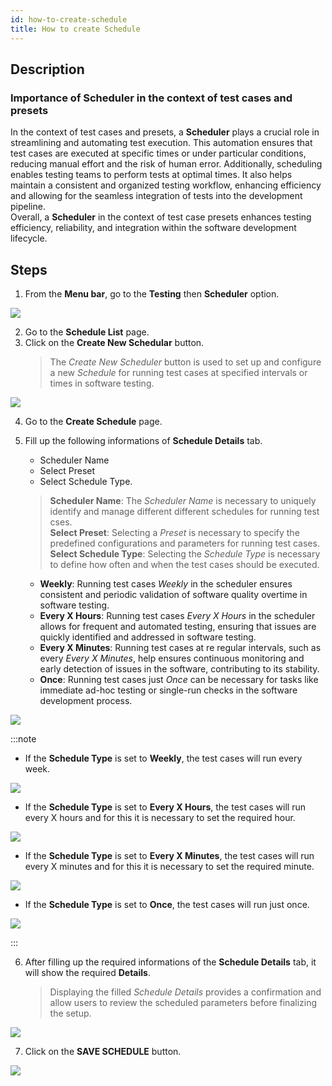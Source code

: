 ```yaml
---
id: how-to-create-schedule
title: How to create Schedule
---
```


## Description

### Importance of Scheduler in the context of test cases and presets

In the context of test cases and presets, a **Scheduler** plays a crucial role in streamlining and automating test execution. This automation ensures that test cases are executed at specific times or under particular conditions, reducing manual effort and the risk of human error. Additionally, scheduling enables testing teams to perform tests at optimal times. It also helps maintain a consistent and organized testing workflow, enhancing efficiency and allowing for the seamless integration of tests into the development pipeline.  
Overall, a **Scheduler** in the context of test case presets enhances testing efficiency, reliability, and integration within the software development lifecycle.

## Steps

1. From the **Menu bar**, go to the **Testing** then **Scheduler** option.

![](/img/how-tos/how-to-create-schedule/scheduler-option.png)

2. Go to the **Schedule List** page.
3. Click on the **Create New Schedular** button.
   > The *Create New Scheduler* button is used to set up and configure a new *Schedule* for running test cases at specified intervals or times in software testing.

![](/img/how-tos/how-to-create-schedule/new-scheduler.png)

4. Go to the **Create Schedule** page.
5. Fill up the following informations of **Schedule Details** tab.  
   * Scheduler Name  
   * Select Preset  
   * Select Schedule Type.  

   > **Scheduler Name**: The *Scheduler Name* is necessary to uniquely identify and manage different different schedules for running test cses.  
   > **Select Preset**: Selecting a *Preset* is necessary to specify the predefined configurations and parameters for running test cases.  
   > **Select Schedule Type**: Selecting the *Schedule Type* is necessary to define how often and when the test cases should be executed. 
      - **Weekly**: Running test cases *Weekly* in the scheduler ensures consistent and periodic validation of software quality overtime in software testing.  
      - **Every X Hours**: Running test cases *Every X Hours* in the scheduler allows for frequent and automated testing, ensuring that issues are quickly identified and addressed in software testing.  
      - **Every X Minutes**: Running test cases at re regular intervals, such as every *Every X Minutes*, help ensures continuous monitoring and early detection of issues in the software, contributing to its stability.  
      - **Once**: Running test cases just *Once* can be necessary for tasks like immediate ad-hoc testing or single-run checks in the software development process.

![](/img/how-tos/how-to-create-schedule/week-schedule.png)

:::note

- If the **Schedule Type** is set to **Weekly**, the test cases will run every week. 

![](/img/how-tos/how-to-create-schedule/weekly-schedule.png)

- If the **Schedule Type** is set to **Every X Hours**, the test cases will run every X hours and for this it is necessary to set the required hour.  

![](/img/how-tos/how-to-create-schedule/hour-schedule.png)

- If the **Schedule Type** is set to **Every X Minutes**, the test cases will run every X minutes and for this it is necessary to set the required minute.

![](/img/how-tos/how-to-create-schedule/minute-schedule.png)

- If the **Schedule Type** is set to **Once**, the test cases will run just once.

![](/img/how-tos/how-to-create-schedule/once-schedule.png)

:::

6. After filling up the required informations of the **Schedule Details** tab, it will show the required **Details**.  
   > Displaying the filled *Schedule Details* provides a confirmation and allow users to review the scheduled parameters before finalizing the setup.
   
![](/img/how-tos/how-to-create-schedule/schedule-details.png)

7. Click on the **SAVE SCHEDULE** button.

![](/img/how-tos/how-to-create-schedule/schedule-save.png)

